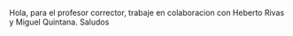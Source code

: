 Hola, para el profesor corrector, trabaje en colaboracion con Heberto Rivas y Miguel Quintana. Saludos

